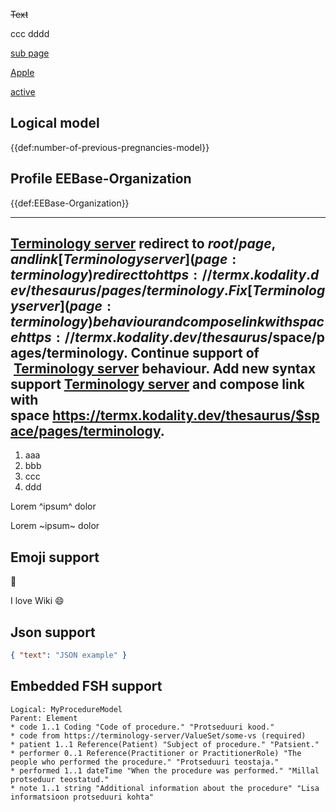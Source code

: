 ~~Text~~

ccc
dddd

[sub page](page:subpage-of-test-page)

[Apple](concept:snomed-ct|735215001)

[active](concept:publication-status|active)

## Logical model
{{def:number-of-previous-pregnancies-model}}


## Profile EEBase-Organization
{{def:EEBase-Organization}}

---

[Terminology server](/page) redirect to $root/page, and link [Terminology server](page:terminology) redirect to https://termx.kodality.dev/thesaurus/pages/terminology.
Fix [Terminology server](page:terminology) behaviour and compose link with space https://termx.kodality.dev/thesaurus/$space/pages/terminology.
Continue support of  [Terminology server](/page) behaviour.
Add new syntax support [Terminology server](terminology) and compose link with space https://termx.kodality.dev/thesaurus/$space/pages/terminology.
---



1. aaa
1. bbb
1. ccc
2. ddd

Lorem ^ipsum^ dolor

Lorem ~ipsum~ dolor

## Emoji support
:carrot:

I love Wiki :smile: 

## Json support
```json
{ "text": "JSON example" }
```

## Embedded FSH support
```fsh
Logical: MyProcedureModel
Parent: Element
* code 1..1 Coding "Code of procedure." "Protseduuri kood."
* code from https://terminology-server/ValueSet/some-vs (required)
* patient 1..1 Reference(Patient) "Subject of procedure." "Patsient."
* performer 0..1 Reference(Practitioner or PractitionerRole) "The people who performed the procedure." "Protseduuri teostaja."
* performed 1..1 dateTime "When the procedure was performed." "Millal protseduur teostatud."
* note 1..1 string "Additional information about the procedure" "Lisa informatsioon protseduuri kohta"
```

